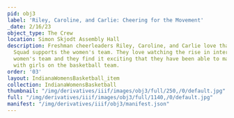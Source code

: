 ```yaml
---
pid: obj3
label: 'Riley, Caroline, and Carlie: Cheering for the Movement'
_date: 2/16/23
object_type: The Crew
location: Simon Skjodt Assembly Hall
description: Freshman cheerleaders Riley, Caroline, and Carlie love that the Spirit
  Squad supports the women's team. They love watching the rise in interest for the
  women's team and they find it exciting that they have been able to make connections
  with girls on the basketball team.
order: '03'
layout: IndianaWomensBasketball_item
collection: IndianaWomensBasketball
thumbnail: "/img/derivatives/iiif/images/obj3/full/250,/0/default.jpg"
full: "/img/derivatives/iiif/images/obj3/full/1140,/0/default.jpg"
manifest: "/img/derivatives/iiif/obj3/manifest.json"
---
```

